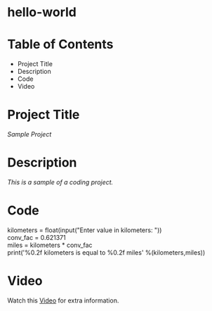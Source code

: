 # hello-world

# **Table of Contents**
* Project Title
* Description
* Code
* Video

# **Project Title**
_Sample Project_

# **Description**
_This is a sample of a coding project._

# **Code**

kilometers = float(input("Enter value in kilometers: ")) <br/>
conv_fac = 0.621371 <br/>
miles = kilometers * conv_fac <br/>
print('%0.2f kilometers is equal to %0.2f miles' %(kilometers,miles)) <br/>

# Video
Watch this [Video](https://www.youtube.com/watch?v=DLn3jOsNRVE) for extra information.
